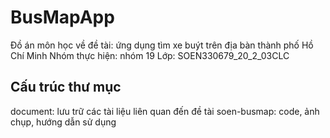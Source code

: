 # BusMapApp
Đồ án môn học về đề tài: ứng dụng tìm xe buýt trên địa bàn thành phố Hồ Chí Minh
Nhóm thực hiện: nhóm 19
Lớp: SOEN330679_20_2_03CLC

## Cấu trúc thư mục
document: lưu trữ các tài liệu liên quan đến đề tài
soen-busmap: code, ảnh chụp, hướng dẫn sử dụng
